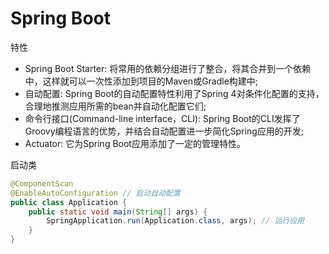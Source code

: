 # Spring Boot

特性

- Spring Boot Starter: 将常用的依赖分组进行了整合，将其合并到一个依赖中，这样就可以一次性添加到项目的Maven或Gradle构建中;
- 自动配置: Spring Boot的自动配置特性利用了Spring 4对条件化配置的支持，合理地推测应用所需的bean并自动化配置它们;
- 命令行接口(Command-line interface，CLI): Spring Boot的CLI发挥了Groovy编程语言的优势，并结合自动配置进一步简化Spring应用的开发;
- Actuator: 它为Spring Boot应用添加了一定的管理特性。

启动类

```java
@ComponentScan
@EnableAutoConfiguration // 启动自动配置
public class Application {
    public static void main(String[] args) {
        SpringApplication.run(Application.class, args); // 运行应用
    }
}
```